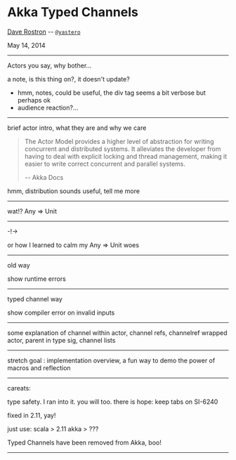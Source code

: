 # Akka Typed Channels

[Dave Rostron](http://github.com/drostron) -- [`@yastero`](http://twitter.com/yastero)

May 14, 2014

-----

Actors you say, why bother...

<aside class="notes">
a note, is this thing on?, it doesn't update?

- hmm, notes, could be useful, the div tag seems a bit verbose but perhaps ok
- audience reaction?...
</aside>

-----

brief actor intro, what they are and why we care

> The Actor Model provides a higher level of abstraction for writing concurrent and distributed systems. It alleviates the developer from having to deal with explicit locking and thread management, making it easier to write correct concurrent and parallel systems. 
>
> -- Akka Docs

hmm, distribution sounds useful, tell me more

-----

wat!? Any ⇒ Unit

-----

-!->

or how I learned to calm my Any ⇒ Unit woes

-----

old way

show runtime errors

-----

typed channel way

show compiler error on invalid inputs

-----

some explanation of channel within actor, channel refs, channelref wrapped actor, parent in type sig, channel lists

-----

stretch goal : implementation overview, a fun way to demo the power of macros and reflection

-----

careats:

type safety. I ran into it. you will too.
there is hope: keep tabs on SI-6240

fixed in 2.11, yay!

just use:
scala > 2.11
akka > ???

Typed Channels have been removed from Akka, boo!

-----